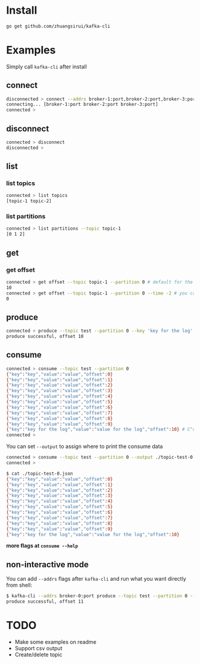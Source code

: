 # Install

```bash
go get github.com/zhuangsirui/kafka-cli
```

# Examples

Simply call `kafka-cli` after install

## connect

```bash
disconnected > connect --addrs broker-1:port,broker-2:port,broker-3:port
connecting... [broker-1:port broker-2:port broker-3:port]
connected >
```

## disconnect

```bash
connected > disconnect
disconnected >
```

## list

### list topics

```bash
connected > list topics
[topic-1 topic-2]
```

### list partitions

```bash
connected > list partitions --topic topic-1
[0 1 2]
```

## get

### get offset

```bash
connected > get offset --topic topic-1 --partition 0 # default for the newest offset on the partition
10
connected > get offset --topic topic-1 --partition 0 --time -2 # you can set `--time -2` to show oldest offset on the partition
0
```

## produce

```bash
connected > produce --topic test --partition 0 --key 'key for the log' --value 'value for the log'
produce successful, offset 10
```

## consume

```bash
connected > consume --topic test --partition 0
{"key":"key","value":"value","offset":0}
{"key":"key","value":"value","offset":1}
{"key":"key","value":"value","offset":2}
{"key":"key","value":"value","offset":3}
{"key":"key","value":"value","offset":4}
{"key":"key","value":"value","offset":5}
{"key":"key","value":"value","offset":6}
{"key":"key","value":"value","offset":7}
{"key":"key","value":"value","offset":8}
{"key":"key","value":"value","offset":9}
{"key":"key for the log","value":"value for the log","offset":10} # C^c to stop consume
connected >
```

You can set `--output` to assign where to print the consume data

```bash
connected > consume --topic test --partition 0 --output ./topic-test-0.json # C^c to stop consume
connected >
```

```bash
$ cat ./topic-test-0.json
{"key":"key","value":"value","offset":0}
{"key":"key","value":"value","offset":1}
{"key":"key","value":"value","offset":2}
{"key":"key","value":"value","offset":3}
{"key":"key","value":"value","offset":4}
{"key":"key","value":"value","offset":5}
{"key":"key","value":"value","offset":6}
{"key":"key","value":"value","offset":7}
{"key":"key","value":"value","offset":8}
{"key":"key","value":"value","offset":9}
{"key":"key for the log","value":"value for the log","offset":10}
```


**more flags at `consume --help`**

## non-interactive mode

You can add `--addrs` flags after `kafka-cli` and run what you want directly from shell:

```bash
$ kafka-cli --addrs broker-0:port produce --topic test --partition 0 --key 'key from bash' --value 'value from bash'
produce successful, offset 11
```

# TODO

* Make some examples on readme
* Support csv output
* Create/delete topic
